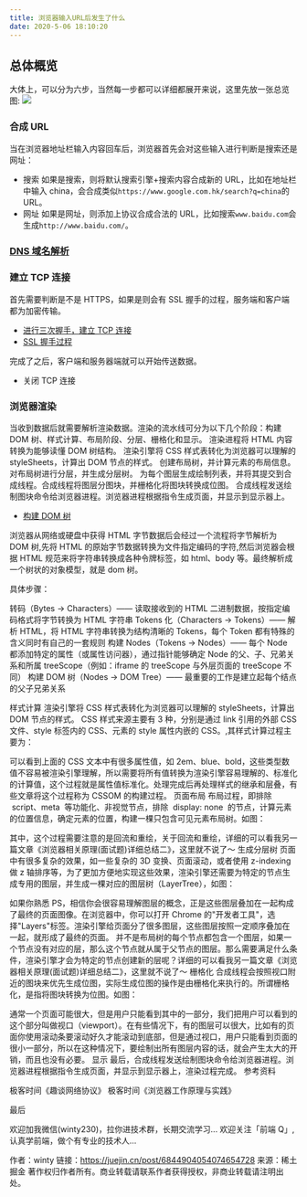 ```yaml
---
title: 浏览器输入URL后发生了什么
date: 2020-5-06 18:10:20
---
```


## 总体概览

大体上，可以分为六步，当然每一步都可以详细都展开来说，这里先放一张总览图:
![](http://blog-bed.oss-cn-beijing.aliyuncs.com/168.%E6%B5%8F%E8%A7%88%E5%99%A8%E8%BE%93%E5%85%A5URL%E5%90%8E%E5%8F%91%E7%94%9F%E4%BA%86%E4%BB%80%E4%B9%88/url.png)

### 合成 URL

当在浏览器地址栏输入内容回车后，浏览器首先会对这些输入进行判断是搜索还是网址：

- 搜索
  如果是搜索，则将默认搜索引擎+搜索内容合成新的 URL，比如在地址栏中输入 china，会合成类似`https://www.google.com.hk/search?q=china`的 URL。
- 网址
  如果是网址，则添加上协议合成合法的 URL，比如搜索`www.baidu.com`会生成`http://www.baidu.com/`。

### [DNS 域名解析](./60.DNS%E6%9F%A5%E8%AF%A2%E8%BF%87%E7%A8%8B.md./60.DNS%E6%9F%A5%E8%AF%A2%E8%BF%87%E7%A8%8B.md)

### 建立 TCP 连接

首先需要判断是不是 HTTPS，如果是则会有 SSL 握手的过程，服务端和客户端都为加密传输。

- [进行三次握手，建立 TCP 连接](./68.%E8%B0%88%E8%B0%88%E4%BD%A0%E5%AF%B9TCP%E4%B8%89%E6%AC%A1%E6%8F%A1%E6%89%8B%E5%92%8C%E5%9B%9B%E6%AC%A1%E6%8C%A5%E6%89%8B%E7%9A%84%E7%90%86%E8%A7%A3.md)
- [SSL 握手过程](../questions/89.%E4%BB%8B%E7%BB%8D%20HTTPS%20%E6%8F%A1%E6%89%8B%E8%BF%87%E7%A8%8B.md)

完成了之后，客户端和服务器端就可以开始传送数据。

- 关闭 TCP 连接

### 浏览器渲染

当收到数据后就需要解析渲染数据。渲染的流水线可分为以下几个阶段：构建 DOM 树、样式计算、布局阶段、分层、栅格化和显示。
渲染进程将 HTML 内容转换为能够读懂 DOM 树结构。
渲染引擎将 CSS 样式表转化为浏览器可以理解的 styleSheets，计算出 DOM 节点的样式。
创建布局树，并计算元素的布局信息。
对布局树进行分层，并生成分层树。
为每个图层生成绘制列表，并将其提交到合成线程。合成线程将图层分图块，并栅格化将图块转换成位图。
合成线程发送绘制图块命令给浏览器进程。浏览器进程根据指令生成页面，并显示到显示器上。

- [构建 DOM 树](https://web.dev/critical-rendering-path-constructing-the-object-model/)

浏览器从网络或硬盘中获得 HTML 字节数据后会经过一个流程将字节解析为 DOM 树,先将 HTML 的原始字节数据转换为文件指定编码的字符,然后浏览器会根据 HTML 规范来将字符串转换成各种令牌标签，如 html、body 等。最终解析成一个树状的对象模型，就是 dom 树。

具体步骤：

转码（Bytes -> Characters）—— 读取接收到的 HTML 二进制数据，按指定编码格式将字节转换为 HTML 字符串
Tokens 化（Characters -> Tokens）—— 解析 HTML，将 HTML 字符串转换为结构清晰的 Tokens，每个 Token 都有特殊的含义同时有自己的一套规则
构建 Nodes（Tokens -> Nodes）—— 每个 Node 都添加特定的属性（或属性访问器），通过指针能够确定 Node 的父、子、兄弟关系和所属 treeScope（例如：iframe 的 treeScope 与外层页面的 treeScope 不同）
构建 DOM 树（Nodes -> DOM Tree）—— 最重要的工作是建立起每个结点的父子兄弟关系

样式计算
渲染引擎将 CSS 样式表转化为浏览器可以理解的 styleSheets，计算出 DOM 节点的样式。
CSS 样式来源主要有 3 种，分别是通过 link 引用的外部 CSS 文件、style 标签内的 CSS、元素的 style 属性内嵌的 CSS。,其样式计算过程主要为：

可以看到上面的 CSS 文本中有很多属性值，如 2em、blue、bold，这些类型数值不容易被渲染引擎理解，所以需要将所有值转换为渲染引擎容易理解的、标准化的计算值，这个过程就是属性值标准化。处理完成后再处理样式的继承和层叠，有些文章将这个过程称为 CSSOM 的构建过程。
页面布局
布局过程，即排除  script、meta  等功能化、非视觉节点，排除  display: none  的节点，计算元素的位置信息，确定元素的位置，构建一棵只包含可见元素布局树。如图：

其中，这个过程需要注意的是回流和重绘，关于回流和重绘，详细的可以看我另一篇文章《浏览器相关原理(面试题)详细总结二》，这里就不说了～
生成分层树
页面中有很多复杂的效果，如一些复杂的 3D 变换、页面滚动，或者使用 z-indexing 做 z 轴排序等，为了更加方便地实现这些效果，渲染引擎还需要为特定的节点生成专用的图层，并生成一棵对应的图层树（LayerTree），如图：

如果你熟悉 PS，相信你会很容易理解图层的概念，正是这些图层叠加在一起构成了最终的页面图像。在浏览器中，你可以打开 Chrome 的"开发者工具"，选择"Layers"标签。渲染引擎给页面分了很多图层，这些图层按照一定顺序叠加在一起，就形成了最终的页面。
并不是布局树的每个节点都包含一个图层，如果一个节点没有对应的层，那么这个节点就从属于父节点的图层。那么需要满足什么条件，渲染引擎才会为特定的节点创建新的层呢？详细的可以看我另一篇文章《浏览器相关原理(面试题)详细总结二》，这里就不说了～
栅格化
合成线程会按照视口附近的图块来优先生成位图，实际生成位图的操作是由栅格化来执行的。所谓栅格化，是指将图块转换为位图。如图：

通常一个页面可能很大，但是用户只能看到其中的一部分，我们把用户可以看到的这个部分叫做视口（viewport）。在有些情况下，有的图层可以很大，比如有的页面你使用滚动条要滚动好久才能滚动到底部，但是通过视口，用户只能看到页面的很小一部分，所以在这种情况下，要绘制出所有图层内容的话，就会产生太大的开销，而且也没有必要。
显示
最后，合成线程发送绘制图块命令给浏览器进程。浏览器进程根据指令生成页面，并显示到显示器上，渲染过程完成。
参考资料

极客时间《趣谈网络协议》
极客时间《浏览器工作原理与实践》

最后

欢迎加我微信(winty230)，拉你进技术群，长期交流学习...
欢迎关注「前端 Q」,认真学前端，做个有专业的技术人...

作者：winty
链接：https://juejin.cn/post/6844904054074654728
来源：稀土掘金
著作权归作者所有。商业转载请联系作者获得授权，非商业转载请注明出处。
